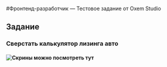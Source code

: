 #Фронтенд-разработчик — Тестовое задание от Oxem Studio
## Задание
### Cверстать калькулятор лизинга авто
#### ![Скрины можно посмотреть тут](https://drive.google.com/drive/folders/1FN6jjjmFk1McQY1WAA1HWJHFL7Niof7K)

